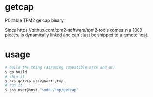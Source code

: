 # getcap
P0rtable TPM2 getcap binary

Since https://github.com/tpm2-software/tpm2-tools comes in a 1000 pieces, is dynamically linked and can't just be shipped to a remote host.

# usage

````sh
# build the thing (assuming compatible arch and os)
$ go build
# ship it
$ scp getcap user@host:/tmp
# run it
$ ssh user@host "sudo /tmp/getcap"
````
